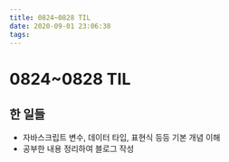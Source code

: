 ```yaml
---
title: 0824~0828 TIL
date: 2020-09-01 23:06:38
tags:
---
```


# 0824~0828 TIL

## 한 일들

- 자바스크립트 변수, 데이터 타입, 표현식 등등 기본 개념 이해
- 공부한 내용 정리하여 블로그 작성


